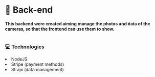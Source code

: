 # 🚀 Back-end
#### This backend were created aiming manage the photos and data of the cameras, so that the frontend can use them to show.
#

### 💻 Technologies

<li>NodeJS</li>
<li>Stripe (payment methods)</li>
<li>Strapi (data management)</li>
